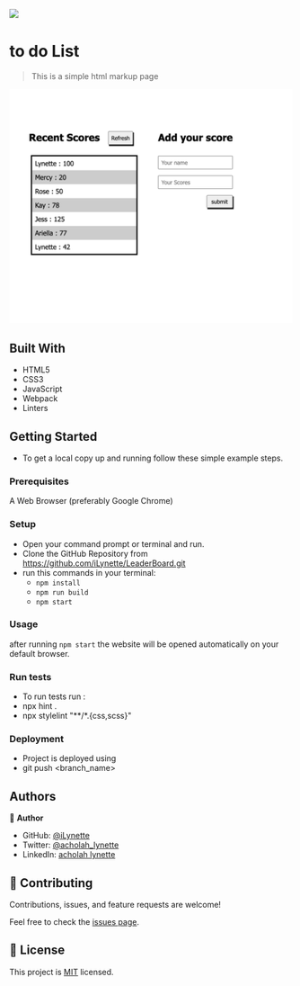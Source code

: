 ![](https://img.shields.io/badge/Microverse-blueviolet)
# to do List
> This is a simple html markup page

![screenshot](./one.png)
## Built With
- HTML5
- CSS3
- JavaScript
- Webpack
- Linters

## Getting Started
- To get a local copy up and running follow these simple example steps.

### Prerequisites

A Web Browser (preferably Google Chrome)

### Setup
- Open your command prompt or terminal and run.
- Clone the GitHub Repository from <https://github.com/iLynette/LeaderBoard.git>
- run this commands in your terminal:
     - `npm install`
     - `npm run build`
     - `npm start`

### Usage
after running `npm start` the website will be opened automatically on your default browser.

### Run tests

- To run tests run :
- npx hint .
- npx stylelint "**/*.{css,scss}"

### Deployment

- Project is deployed using
- git push <branch_name>
## Authors

👤 **Author**
- GitHub: [@iLynette](https://github.com/iLynette)
- Twitter: [@acholah_lynette](https://twitter.com/acholah_lynette)
- LinkedIn: [acholah lynette](https://www.linkedin.com/in/lynette-acholah/)

## 🤝 Contributing

Contributions, issues, and feature requests are welcome!

Feel free to check the [issues page](../../issues/).
## :memo: License
This project is [MIT](./MIT.md) licensed.
